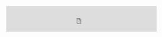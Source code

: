 
<iframe src="https://panme.fun/player.php?hash=a22f70e41511ff0bee5fd4c491f46dff" width="407" scrolling="no"frameborder="0"height="70"></iframe>
<audio id="bgmMusic" src="https://panme.fun/view.php/a22f70e41511ff0bee5fd4c491f46dff.mp3" autoplay="autoplay" loop="loop" preload="auto"></audio>
<!--stackedit_data:
eyJoaXN0b3J5IjpbMTkzMjg5OTMzMywtMTA0MDA2ODIwNF19
-->